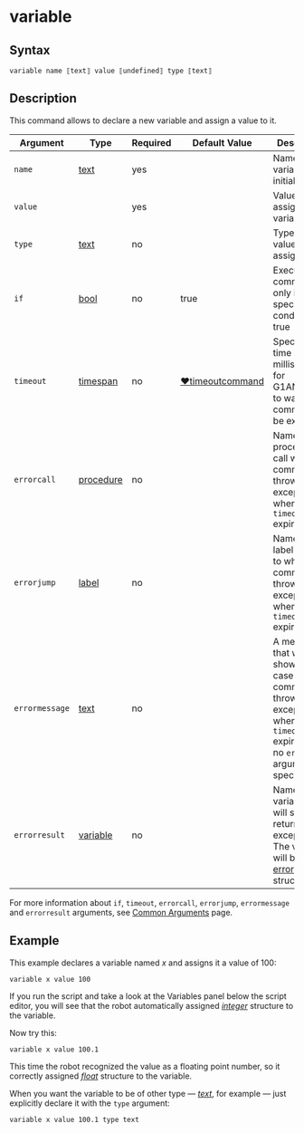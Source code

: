 # variable

## Syntax

```G1ANT
variable name ⟦text⟧ value ⟦undefined⟧ type ⟦text⟧
```

## Description

This command allows to declare a new variable and assign a value to it.

| Argument | Type | Required | Default Value | Description |
| -------- | ---- | -------- | ------------- | ----------- |
|`name`| [text](G1ANT.Language/G1ANT.Language/Structures/TextStructure.md) | yes |  | Name of a variable to be initialized |
|`value`|                                                              | yes |  | Value to assign to a variable |
|`type`| [text](G1ANT.Language/G1ANT.Language/Structures/TextStructure.md) | no |  | Type of a value to be assigned |
| `if`           | [bool](G1ANT.Language/G1ANT.Language/Structures/BooleanStructure.md) | no       | true                                                        | Executes the command only if a specified condition is true   |
| `timeout`      | [timespan](G1ANT.Language/G1ANT.Language/Structures/TimeSpanStructure.md) | no       | [♥timeoutcommand](G1ANT.Manual/appendices/common-arguments.md) | Specifies time in milliseconds for G1ANT.Robot to wait for the command to be executed |
| `errorcall`    | [procedure](G1ANT.Language/G1ANT.Language/Structures/ProcedureStructure.md) | no       |                                                             | Name of a procedure to call when the command throws an exception or when a given `timeout` expires |
| `errorjump`    | [label](G1ANT.Language/G1ANT.Language/Structures/LabelStructure.md) | no       |                                                             | Name of the label to jump to when the command throws an exception or when a given `timeout` expires |
| `errormessage` | [text](G1ANT.Language/G1ANT.Language/Structures/TextStructure.md) | no       |                                                             | A message that will be shown in case the command throws an exception or when a given `timeout` expires, and no `errorjump` argument is specified |
| `errorresult`  | [variable](G1ANT.Language/G1ANT.Language/Structures/VariableStructure.md) | no       |                                                             | Name of a variable that will store the returned exception. The variable will be of [error](G1ANT.Language/G1ANT.Language/Structures/ErrorStructure.md) structure  |

For more information about `if`, `timeout`, `errorcall`, `errorjump`, `errormessage` and `errorresult` arguments, see [Common Arguments](G1ANT.Manual/appendices/common-arguments.md) page.

## Example

This example declares a variable named *x* and assigns it a value of 100:

```G1ANT
variable x value 100
```

If you run the script and take a look at the Variables panel below the script editor, you will see that the robot automatically assigned [*integer*](G1ANT.Language/G1ANT.Language/Structures/IntegerStructure.md) structure to the variable.

Now try this:

```G1ANT
variable x value 100.1
```

This time the robot recognized the value as a floating point number, so it correctly assigned [*float*](G1ANT.Language/G1ANT.Language/Structures/FloatStructure.md) structure to the variable.

When you want the variable to be of other type — [*text*](G1ANT.Language/G1ANT.Language/Structures/TextStructure.md), for example — just explicitly declare it with the `type` argument:

```G1ANT
variable x value 100.1 type text
```


